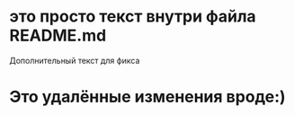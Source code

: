 # это просто текст внутри файла README.md
Дополнительный текст для фикса
# Это удалённые изменения вроде:)

